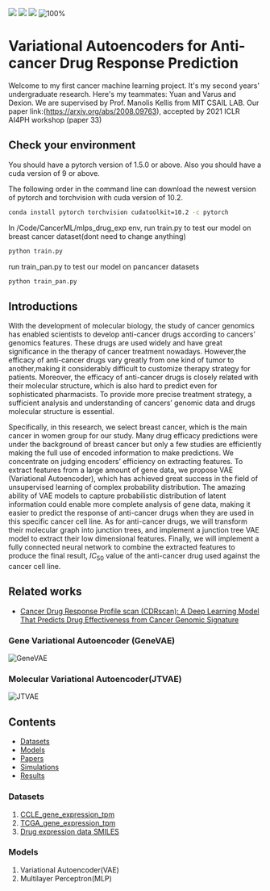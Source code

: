 
![](https://img.shields.io/badge/language-python-orange.svg)
![](https://img.shields.io/badge/license-MIT-000000.svg)
![](https://img.shields.io/badge/github-v1.0.0-519dd9.svg)
![100%](https://progress-bar.dev/100%)
# Variational Autoencoders for Anti-cancer Drug Response Prediction
Welcome to my first cancer machine learning project. It's my second years' undergraduate research. Here's my teammates: Yuan and Varus and Dexion. We are supervised by Prof. Manolis Kellis from MIT CSAIL LAB. Our paper link:(https://arxiv.org/abs/2008.09763), accepted by 2021 ICLR AI4PH workshop (paper 33)



## Check your environment
You should have a pytorch version of 1.5.0 or above. Also you should have a cuda version of 9 or above.

The following order in the command line can download the newest version of pytorch and torchvision with cuda version of 10.2. 
```Bash
conda install pytorch torchvision cudatoolkit=10.2 -c pytorch
```
In /Code/CancerML/mlps_drug_exp env, run train.py to test our model on breast cancer dataset(dont need to change anything)
```python
python train.py
```
run train_pan.py to test our model on pancancer datasets
```python
python train_pan.py
```

## Introductions
With the development of molecular biology, the study of cancer genomics has enabled scientists to develop anti-cancer drugs according to cancers’ genomics features. These drugs are used widely and have great significance in the therapy of cancer treatment nowadays. However,the efficacy of anti-cancer drugs vary greatly from one kind of tumor to another,making it considerably difficult to customize therapy strategy for patients. Moreover, the efficacy of anti-cancer drugs is closely related with their molecular structure, which is also hard to predict even for sophisticated pharmacists. To provide more precise treatment strategy, a sufficient analysis and understanding of cancers’ genomic data and drugs molecular structure is essential.

Specifically, in this research, we select breast cancer, which is the main cancer in women group for our study. Many drug efficacy predictions were under the background of breast cancer but only a few studies are efficiently making the full use of encoded information to make predictions. We concentrate on judging encoders’ efficiency on extracting features. To extract features from a large amount of gene data, we propose VAE (Variational Autoencoder), which has achieved great success in the field of unsupervised learning of complex probability distribution. The amazing ability of VAE models to capture probabilistic distribution of latent information could enable more complete analysis of gene data, making it easier to predict the response of anti-cancer drugs when they are used in this specific cancer cell line. As for anti-cancer drugs, we will transform their molecular graph into junction trees, and implement a junction tree VAE model to extract their low dimensional features. Finally, we will implement a fully connected neural network to combine the extracted features to produce the final result, $IC_{50}$ value of the anti-cancer drug used against the cancer cell line.

## Related works
* [Cancer Drug Response Profile scan (CDRscan): A Deep Learning Model That Predicts Drug Effectiveness from Cancer Genomic Signature](https://www.researchgate.net/publication/325696059_Cancer_Drug_Response_Profile_scan_CDRscan_A_Deep_Learning_Model_That_Predicts_Drug_Effectiveness_from_Cancer_Genomic_Signature)


### Gene Variational Autoencoder (GeneVAE)
 ![GeneVAE](https://github.com/JIAQING-XIE/Machine-Learning-in-Genomes-Summer-Research-/blob/master/GeneVAE.png)

### Molecular Variational Autoencoder(JTVAE)
![JTVAE](https://github.com/JIAQING-XIE/Machine-Learning-in-Genomes-Summer-Research-/blob/master/JTVAE.png)

## Contents
* [Datasets](https://github.com/JIAQING-XIE/Machine-Learning-in-Genomes-Summer-Research-#Datasets)
* [Models](https://github.com/JIAQING-XIE/Machine-Learning-in-Genomes-Summer-Research-#Models)
* [Papers](https://github.com/JIAQING-XIE/Machine-Learning-in-Genomes-Summer-Research-#Papers)
* [Simulations](https://github.com/JIAQING-XIE/Machine-Learning-in-Genomes-Summer-Research-#Simulations)
* [Results](https://github.com/JIAQING-XIE/Machine-Learning-in-Genomes-Summer-Research-#Results)
 

### Datasets
1.  [CCLE_gene_expression_tpm](https://github.com/JIAQING-XIE/Machine-Learning-in-Genomes-Summer-Research-/tree/master/Dataset/CCLE)
1.  [TCGA_gene_expression_tpm](https://github.com/JIAQING-XIE/Machine-Learning-in-Genomes-Summer-Research-/tree/master/Dataset/TCGA)
2.  [Drug expression data SMILES](https://github.com/JIAQING-XIE/Machine-Learning-in-Genomes-Summer-Research-/tree/master/Dataset)
### Models
1. Variational Autoencoder(VAE)
2. Multilayer Perceptron(MLP)
